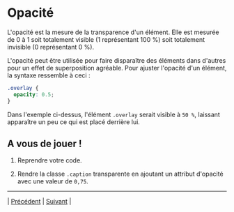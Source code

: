 # Opacité

L'opacité est la mesure de la transparence d'un élément.
Elle est mesurée de 0 à 1 soit totalement visible (1 représentant 100 %) soit totalement invisible (0 représentant 0 %).

L'opacité peut être utilisée pour faire disparaître des éléments dans d'autres pour un effet de superposition agréable.
Pour ajuster l'opacité d'un élément, la syntaxe ressemble à ceci :

```css
.overlay {
  opacity: 0.5;
}
```

Dans l'exemple ci-dessus, l'élément `.overlay` serait visible à `50 %`, laissant apparaître un peu ce qui est placé derrière lui.

## A vous de jouer ! 

1. Reprendre votre code.

2. Rendre la classe `.caption` transparente en ajoutant un attribut d'opacité avec une valeur de `0,75`.

___

| [Précédent](./6-couleurs-css.md)       | [Suivant](./8-Image-de-fond.md)        |

